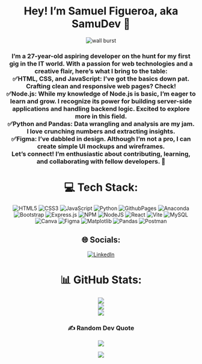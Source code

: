 <div align="center">
<h1>Hey! I’m Samuel Figueroa, aka SamuDev 👋</h1>
  
![wall burst](https://github.com/imsamudev01/imsamudev01/assets/160678978/bd9d0414-bd37-4bf1-b67f-25f0014c3cc6) 

<h3>
I’m a 27-year-old aspiring developer on the hunt for my first gig in the IT world. With a passion for web technologies and a creative flair, here’s what I bring to the table: <br>
✅HTML, CSS, and JavaScript: I’ve got the basics down pat. Crafting clean and responsive web pages? Check! <br>
✅Node.js: While my knowledge of Node.js is basic, I’m eager to learn and grow. I recognize its power for building server-side applications and handling backend logic. Excited to explore more in this field. <br>
✅Python and Pandas: Data wrangling and analysis are my jam. I love crunching numbers and extracting insights. <br>
✅Figma: I’ve dabbled in design. Although I’m not a pro, I can create simple UI mockups and wireframes. <br>
Let’s connect! I’m enthusiastic about contributing, learning, and collaborating with fellow developers. 🚀 </h3>




# 💻 Tech Stack:
![HTML5](https://img.shields.io/badge/html5-%23E34F26.svg?style=for-the-badge&logo=html5&logoColor=white) ![CSS3](https://img.shields.io/badge/css3-%231572B6.svg?style=for-the-badge&logo=css3&logoColor=white) ![JavaScript](https://img.shields.io/badge/javascript-%23323330.svg?style=for-the-badge&logo=javascript&logoColor=%23F7DF1E) ![Python](https://img.shields.io/badge/python-3670A0?style=for-the-badge&logo=python&logoColor=ffdd54) ![GithubPages](https://img.shields.io/badge/github%20pages-121013?style=for-the-badge&logo=github&logoColor=white) ![Anaconda](https://img.shields.io/badge/Anaconda-%2344A833.svg?style=for-the-badge&logo=anaconda&logoColor=white) ![Bootstrap](https://img.shields.io/badge/bootstrap-%238511FA.svg?style=for-the-badge&logo=bootstrap&logoColor=white) ![Express.js](https://img.shields.io/badge/express.js-%23404d59.svg?style=for-the-badge&logo=express&logoColor=%2361DAFB) ![NPM](https://img.shields.io/badge/NPM-%23CB3837.svg?style=for-the-badge&logo=npm&logoColor=white) ![NodeJS](https://img.shields.io/badge/node.js-6DA55F?style=for-the-badge&logo=node.js&logoColor=white) ![React](https://img.shields.io/badge/react-%2320232a.svg?style=for-the-badge&logo=react&logoColor=%2361DAFB) ![Vite](https://img.shields.io/badge/vite-%23646CFF.svg?style=for-the-badge&logo=vite&logoColor=white) ![MySQL](https://img.shields.io/badge/mysql-%2300000f.svg?style=for-the-badge&logo=mysql&logoColor=white) ![Canva](https://img.shields.io/badge/Canva-%2300C4CC.svg?style=for-the-badge&logo=Canva&logoColor=white) ![Figma](https://img.shields.io/badge/figma-%23F24E1E.svg?style=for-the-badge&logo=figma&logoColor=white) ![Matplotlib](https://img.shields.io/badge/Matplotlib-%23ffffff.svg?style=for-the-badge&logo=Matplotlib&logoColor=black) ![Pandas](https://img.shields.io/badge/pandas-%23150458.svg?style=for-the-badge&logo=pandas&logoColor=white) ![Postman](https://img.shields.io/badge/Postman-FF6C37?style=for-the-badge&logo=postman&logoColor=white)


## 🌐 Socials:
[![LinkedIn](https://img.shields.io/badge/LinkedIn-%230077B5.svg?logo=linkedin&logoColor=white)](https://linkedin.com/in/samudev)


# 📊 GitHub Stats:
![](https://github-readme-stats.vercel.app/api?username=imsamudev01&theme=tokyonight&hide_border=true&include_all_commits=false&count_private=false)<br/>
![](https://github-readme-streak-stats.herokuapp.com/?user=imsamudev01&theme=tokyonight&hide_border=true)<br/>
![](https://github-readme-stats.vercel.app/api/top-langs/?username=imsamudev01&theme=tokyonight&hide_border=true&include_all_commits=false&count_private=false&layout=compact)


### ✍️ Random Dev Quote
![](https://quotes-github-readme.vercel.app/api?type=horizontal&theme=tokyonight)

[![](https://visitcount.itsvg.in/api?id=imsamudev01&label=Profile%20Views&color=6&icon=5&pretty=true)](https://visitcount.itsvg.in)


</div>

